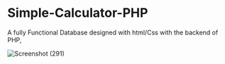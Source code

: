 # Simple-Calculator-PHP
A fully Functional Database designed with html/Css with the backend of PHP,

![Screenshot (291)](https://user-images.githubusercontent.com/62478363/102205633-766fa200-3ef1-11eb-9d1e-f9c52310702f.png)
